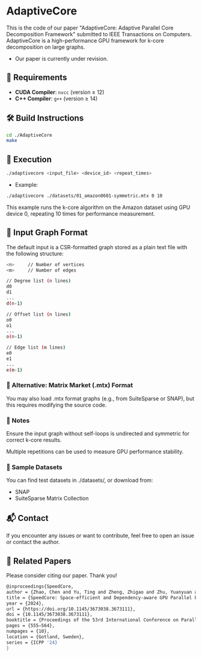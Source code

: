 # AdaptiveCore
This is the code of our paper "AdaptiveCore: Adaptive Parallel Core Decomposition Framework" submitted to IEEE Transactions on Computers. AdaptiveCore is a high-performance GPU framework for k-core decomposition on large graphs.

- Our paper is currently under revision.

## 🔧 Requirements

- **CUDA Compiler**: `nvcc` (version ≥ 12)
- **C++ Compiler**: `g++` (version ≥ 14)

## 🛠️ Build Instructions

```bash
cd ./AdaptiveCore
make
```

## 🚀 Execution
```bash
./adaptivecore <input_file> <device_id> <repeat_times>
```
- Example:
```bash
./adaptivecore ./datasets/01_amazon0601-symmetric.mtx 0 10
```
This example runs the k-core algorithm on the Amazon dataset using GPU device 0, repeating 10 times for performance measurement.

## 📄 Input Graph Format
The default input is a CSR-formatted graph stored as a plain text file with the following structure:
```bash
<n>     // Number of vertices
<m>     // Number of edges

// Degree list (n lines)
d0
d1
...
d(n-1)

// Offset list (n lines)
o0
o1
...
o(n-1)

// Edge list (m lines)
e0
e1
...
e(m-1)
```

### 📎 Alternative: Matrix Market (.mtx) Format
You may also load .mtx format graphs (e.g., from SuiteSparse or SNAP), but this requires modifying the source code.

### 📌 Notes
Ensure the input graph without self-loops is undirected and symmetric for correct k-core results.

Multiple repetitions can be used to measure GPU performance stability.

### 🧪 Sample Datasets
You can find test datasets in ./datasets/, or download from:
- SNAP
- SuiteSparse Matrix Collection

## 📬 Contact
If you encounter any issues or want to contribute, feel free to open an issue or contact the author.

## 📝 Related Papers

Please consider citing our paper. Thank you!

```bash
@inproceedings{SpeedCore,
author = {Zhao, Chen and Yu, Ting and Zheng, Zhigao and Zhu, Yuanyuan and Jin, Song and Du, Bo and Tao, Dacheng},
title = {SpeedCore: Space-efficient and Dependency-aware GPU Parallel Framework for Core Decomposition},
year = {2024},
url = {https://doi.org/10.1145/3673038.3673111},
doi = {10.1145/3673038.3673111},
booktitle = {Proceedings of the 53rd International Conference on Parallel Processing},
pages = {555–564},
numpages = {10},
location = {Gotland, Sweden},
series = {ICPP '24}
}
```
